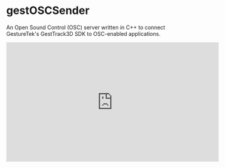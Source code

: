 # gestOSCSender
An Open Sound Control (OSC) server written in C++ to connect GestureTek's GestTrack3D SDK to OSC-enabled applications.

<iframe width="560" height="315" src="https://www.youtube.com/embed/qLQKYlK8aWg" frameborder="0" allow="accelerometer; autoplay; clipboard-write; encrypted-media; gyroscope; picture-in-picture" allowfullscreen></iframe>

